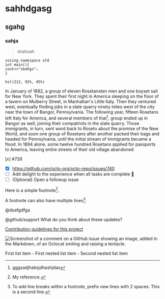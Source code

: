 # sahhdgasg
## sgahg
### sahja

> shahsah

```
ussing namespace std
int main(){
cout<<"sbahgs";
}
```
`hsl(212, 92%, 45%)`

In January of 1882, a group of eleven Rosetansten men and one boyset sail for New York.
They spent their first night in America sleeping on the floor of a tavern on Mulberry Street, in
Manhattan's Little Italy. Then they ventured west, eventually finding jobs in a slate quarry ninety
miles west of the city near the town of Bangor, Pennsylvania. The following year, fifteen
Rosetans left Italy for America, and several members of that[^3].  group ended up in Bangor as well,
joining their compatriots in the slate quarry. Those immigrants, in turn, sent word back to
Roseto about the promise of the New World, and soon one group of Rosetans after another
packed their bags and headed for Pennsylvania, until the initial stream of immigrants became a
flood. In 1894 alone, some twelve hundred Rosetans applied for passports to America, leaving
entire streets of their old village abandoned

[x] #739
- [x] https://github.com/octo-org/octo-repo/issues/740
- [ ] Add delight to the experience when all tasks are complete :tada:
- [ ] \(Optional) Open a followup issue

Here is a simple footnote[^1].


A footnote can also have multiple lines[^2].

[^1]: My reference.
[^2]: To add line breaks within a footnote, prefix new lines with 2 spaces.
  This is a second line.
  
  
[^3]: gggsadjhabsjdhashjdas
  
 @dsafgdfga
  
  @github/support What do you think about these updates?
  
  [Contribution guidelines for this project](docs/CONTRIBUTING.md)
  
  
  ![Screenshot of a comment on a GitHub issue showing an image, added in the Markdown, of an Octocat smiling and raising a tentacle.](https://myoctocat.com/assets/images/base-octocat.svg)
  
   First list item
     - First nested list item
       - Second nested list item
